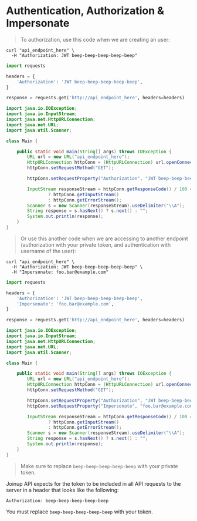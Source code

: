 # Authentication, Authorization & Impersonate

> To authorization, use this code when we are creating an user:


```shell
curl "api_endpoint_here" \
  -H "Authorization: JWT beep-beep-beep-beep-beep"
```

```python
import requests

headers = {
    'Authorization': 'JWT beep-beep-beep-beep-beep',
}

response = requests.get('http://api_endpoint_here', headers=headers)
```

```java
import java.io.IOException;
import java.io.InputStream;
import java.net.HttpURLConnection;
import java.net.URL;
import java.util.Scanner;

class Main {

	public static void main(String[] args) throws IOException {
		URL url = new URL("api_endpoint_here");
		HttpURLConnection httpConn = (HttpURLConnection) url.openConnection();
		httpConn.setRequestMethod("GET");

		httpConn.setRequestProperty("Authorization", "JWT beep-beep-beep-beep-beep");

		InputStream responseStream = httpConn.getResponseCode() / 100 == 2
				? httpConn.getInputStream()
				: httpConn.getErrorStream();
		Scanner s = new Scanner(responseStream).useDelimiter("\\A");
		String response = s.hasNext() ? s.next() : "";
		System.out.println(response);
	}
}
```
> Or use this another code when we are accessing to another endpoint (authorization with your private token, and authentication with username of the user):

```shell
curl "api_endpoint_here" \
  -H "Authorization: JWT beep-beep-beep-beep-beep" \
  -H "Impersonate: foo.bar@example.com"
```
```python
import requests

headers = {
    'Authorization': 'JWT beep-beep-beep-beep-beep',
    'Impersonate': 'foo.bar@example.com',
}

response = requests.get('http://api_endpoint_here', headers=headers)
```

```java
import java.io.IOException;
import java.io.InputStream;
import java.net.HttpURLConnection;
import java.net.URL;
import java.util.Scanner;

class Main {

	public static void main(String[] args) throws IOException {
		URL url = new URL("api_endpoint_here");
		HttpURLConnection httpConn = (HttpURLConnection) url.openConnection();
		httpConn.setRequestMethod("GET");

		httpConn.setRequestProperty("Authorization", "JWT beep-beep-beep-beep-beep");
		httpConn.setRequestProperty("Impersonate", "foo.bar@example.com");

		InputStream responseStream = httpConn.getResponseCode() / 100 == 2
				? httpConn.getInputStream()
				: httpConn.getErrorStream();
		Scanner s = new Scanner(responseStream).useDelimiter("\\A");
		String response = s.hasNext() ? s.next() : "";
		System.out.println(response);
	}
}
```

> Make sure to replace `beep-beep-beep-beep-beep` with your private token.

Joinup API expects for the token to be included in all API requests to the server in a header that looks like the following:

`Authorization: beep-beep-beep-beep-beep`

<aside class="notice">
You must replace <code>beep-beep-beep-beep-beep</code> with your token.
</aside>